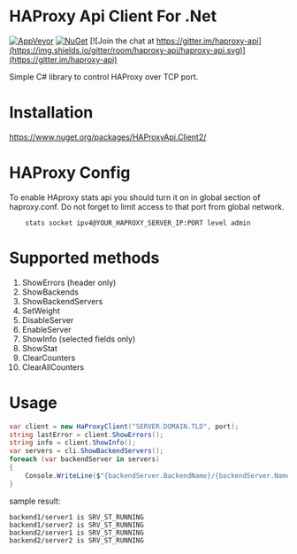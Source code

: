 # HAProxy Api Client For .Net

[![AppVeyor](https://img.shields.io/appveyor/ci/thyn/haproxy-api.svg?style=plastic)]()
[![NuGet](https://img.shields.io/nuget/v/HAProxyApi.Client.svg)](https://www.nuget.org/packages/HAProxyApi.Client2)
[![Join the chat at https://gitter.im/haproxy-api](https://img.shields.io/gitter/room/haproxy-api/haproxy-api.svg)](https://gitter.im/haproxy-api)



Simple C# library to control HAProxy over TCP port.

# Installation

https://www.nuget.org/packages/HAProxyApi.Client2/

# HAProxy Config

To enable HAproxy stats api you should turn it on in global section of haproxy.conf. Do not forget to limit access to that port from global network.

	    stats socket ipv4@YOUR_HAPROXY_SERVER_IP:PORT level admin

# Supported methods

1. ShowErrors (header only)
2. ShowBackends
3. ShowBackendServers
4. SetWeight
5. DisableServer
6. EnableServer
7. ShowInfo (selected fields only)
8. ShowStat
9. ClearCounters
10. ClearAllCounters

# Usage

```c#
var client = new HaProxyClient("SERVER.DOMAIN.TLD", port);
string lastError = client.ShowErrors();
string info = client.ShowInfo();
var servers = cli.ShowBackendServers();
foreach (var backendServer in servers)
{
	Console.WriteLine($"{backendServer.BackendName}/{backendServer.Name} is {backendServer.OperationalState}");
}
```

sample result:

	backend1/server1 is SRV_ST_RUNNING
	backend1/server2 is SRV_ST_RUNNING
	backend2/server1 is SRV_ST_RUNNING
	backend2/server2 is SRV_ST_RUNNING
